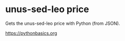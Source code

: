 # unus-sed-leo price 

Gets the unus-sed-leo price with Python (from JSON).

https://pythonbasics.org
